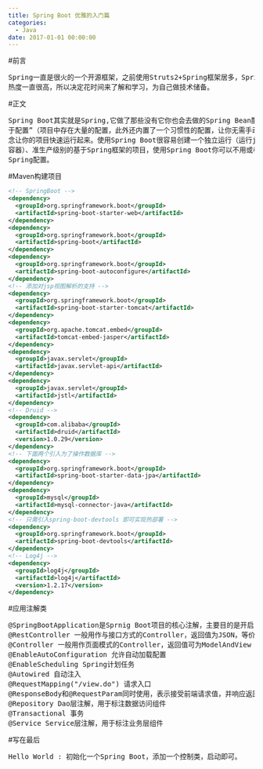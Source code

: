 ```yaml
---
title: Spring Boot 优雅的入门篇
categories:
  - Java
date: 2017-01-01 00:00:00
---
```

#前言
<pre>
Spring一直是很火的一个开源框架，之前使用Struts2+Spring框架居多，Spring Boot在社区中
热度一直很高，所以决定花时间来了解和学习，为自己做技术储备。
</pre>

#正文
<pre>
Spring Boot其实就是Spring,它做了那些没有它你也会去做的Spring Bean配置。它使用“习惯优
于配置”（项目中存在大量的配置，此外还内置了一个习惯性的配置，让你无需手动进行配置）的理
念让你的项目快速运行起来。使用Spring Boot很容易创建一个独立运行（运行jar,内嵌Servlet
容器）、准生产级别的基于Spring框架的项目，使用Spring Boot你可以不用或者只需要很少的
Spring配置。
</pre>

#Maven构建项目
``` xml
<!-- SpringBoot -->
<dependency>
  <groupId>org.springframework.boot</groupId>
  <artifactId>spring-boot-starter-web</artifactId>
</dependency>
<dependency>
  <groupId>org.springframework.boot</groupId>
  <artifactId>spring-boot</artifactId>
</dependency>
<dependency>
  <groupId>org.springframework.boot</groupId>
  <artifactId>spring-boot-autoconfigure</artifactId>
</dependency>
<!-- 添加对jsp视图解析的支持 -->
<dependency>
  <groupId>org.springframework.boot</groupId>
  <artifactId>spring-boot-starter-tomcat</artifactId>
</dependency>
<dependency>
  <groupId>org.apache.tomcat.embed</groupId>
  <artifactId>tomcat-embed-jasper</artifactId>
</dependency>
<dependency>
  <groupId>javax.servlet</groupId>
  <artifactId>javax.servlet-api</artifactId>
</dependency>
<dependency>
  <groupId>javax.servlet</groupId>
  <artifactId>jstl</artifactId>
</dependency>
<!-- Druid -->
<dependency>
  <groupId>com.alibaba</groupId>
  <artifactId>druid</artifactId>
  <version>1.0.29</version>
</dependency>
<!-- 下面两个引入为了操作数据库 -->
<dependency>
  <groupId>org.springframework.boot</groupId>
  <artifactId>spring-boot-starter-data-jpa</artifactId>
</dependency>
<dependency>
  <groupId>mysql</groupId>
  <artifactId>mysql-connector-java</artifactId>
</dependency>
<!-- 只需引入spring-boot-devtools 即可实现热部署 -->
<dependency>
  <groupId>org.springframework.boot</groupId>
  <artifactId>spring-boot-devtools</artifactId>
</dependency>
<!-- Log4j -->
<dependency>
  <groupId>log4j</groupId>
  <artifactId>log4j</artifactId>
  <version>1.2.17</version>
</dependency>
```

#应用注解类
<pre>
@SpringBootApplication是Sprnig Boot项目的核心注解，主要目的是开启自动配置。
@RestController 一般用作与接口方式的Controller，返回值为JSON，等价于@Controller+@ResponseBody的结合
@Controller 一般用作页面模式的Controller，返回值可为ModelAndView
@EnableAutoConfiguration 允许自动加载配置
@EnableScheduling Spring计划任务
@Autowired 自动注入
@RequestMapping("/view.do") 请求入口
@ResponseBody和@RequestParam同时使用，表示接受前端请求值，并响应返回值
@Repository Dao层注解，用于标注数据访问组件
@Transactional 事务
@Service Service层注解，用于标注业务层组件
</pre>

#写在最后
<pre>
Hello World : 初始化一个Spring Boot，添加一个控制类，启动即可。
</pre>
